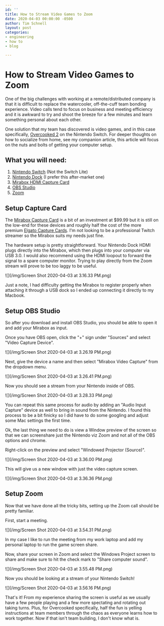 ```yaml
---
id: ''
title: How to Stream Video Games to Zoom
date: 2020-04-03 00:00:00 -0500
author: Tim Schnell
layout: post
categories:
- engineering
- how to
- blog

---
```

# How to Stream Video Games to Zoom

One of the big challenges with working at a remote/distributed company is that it is difficult to replace the watercooler, off-the-cuff team bonding experience. Video calls tend to focus on business and meeting efficiency and it is awkward to try and shoot the breeze for a few minutes and learn something personal about each other.

One solution that my team has discovered is video games, and in this case specifically, [Overcooked 2](https://store.steampowered.com/app/728880/Overcooked_2/) on the Nintendo Switch. For deeper thoughts on how to socialize from home, see my companion article, this article will focus on the nuts and bolts of getting your computer setup.

## What you will need:

1. [Nintendo Switch](https://www.nintendo.com/switch/) (Not the Switch Lite)
2. [Nintendo Dock](https://www.amazon.com/gp/product/B07VHZC2T6/ref=ppx_yo_dt_b_search_asin_title?ie=UTF8&psc=1) (I prefer this after-market one)
3. [Mirabox HDMI Capture Card](https://www.amazon.com/gp/product/B07C6KCBYB/ref=ppx_yo_dt_b_search_asin_title?ie=UTF8&psc=1)
4. [OBS Studio](https://obsproject.com/)
5. [Zoom](https://zoom.us/)

## Setup Capture Card

The [Mirabox Capture Card](https://www.amazon.com/gp/product/B07C6KCBYB/ref=ppx_yo_dt_b_search_asin_title?ie=UTF8&psc=1) is a bit of an investment at $99.99 but it is still on the low-end for these devices and roughly half the cost of the more premium [Elgato Capture Cards](https://www.amazon.com/Elgato-Game-Capture-HD60-PlayStation/dp/B07VWXCXM7?th=1). I'm not looking to be a professional Twitch streamer so the Mirabox suits my needs just fine.

The hardware setup is pretty straightforward. Your Nintendo Dock HDMI plugs directly into the Mirabox, which then plugs into your computer via USB 3.0. I would also recommend using the HDMI loopout to forward the signal to a spare computer monitor. Trying to play directly from the Zoom stream will prove to be too laggy to be useful.

![](/img/Screen Shot 2020-04-03 at 3.16.33 PM.png)

Just a note, I had difficulty getting the Mirabox to register properly when attaching it through a USB dock so I ended up connecting it directly to my Macbook.

## Setup OBS Studio

So after you download and install OBS Studio, you should be able to open it and add your Mirabox as input.

Once you have OBS open, click the "+" sign under "Sources" and select "Video Capture Device".

![](/img/Screen Shot 2020-04-03 at 3.26.19 PM.png)

Next, give the device a name and then select "Mirabox Video Capture" from the dropdown menu.

![](/img/Screen Shot 2020-04-03 at 3.26.41 PM.png)

Now you should see a stream from your Nintendo inside of OBS.

![](/img/Screen Shot 2020-04-03 at 3.28.33 PM.png)

You can repeat this same process for audio by adding an "Audio Input Capture" device as well to bring in sound from the Nintendo. I found this process to be a bit finicky so I did have to do some googling and adjust some Mac settings the first time.

Ok, the last thing we need to do is view a Window preview of the screen so that we can screenshare just the Nintendo viz Zoom and not all of the OBS options and chrome.

Right-click on the preview and select "Windowed Projector (Source)".

![](/img/Screen Shot 2020-04-03 at 3.36.00 PM.png)

This will give us a new window with just the video capture screen.

![](/img/Screen Shot 2020-04-03 at 3.36.36 PM.png)

## Setup Zoom

Now that we have done all the tricky bits, setting up the Zoom call should be pretty familiar.

First, start a meeting.

![](/img/Screen Shot 2020-04-03 at 3.54.31 PM.png)

In my case I like to run the meeting from my work laptop and add my personal laptop to run the game screen share.

Now, share your screen in Zoom and select the Windows Project screen to share and make sure to hit the check mark to "Share computer sound".

![](/img/Screen Shot 2020-04-03 at 3.55.48 PM.png)

Now you should be looking at a stream of your Nintendo Switch!

![](/img/Screen Shot 2020-04-03 at 3.56.16 PM.png)

That's it! From my experience sharing the screen is useful as we usually have a few people playing and a few more spectating and rotating out taking turns. Plus, for Overcooked specifically, half the fun is yelling instructions at team members through the chaos as everyone learns how to work together. Now if that isn't team building, I don't know what is.